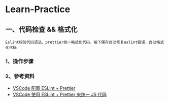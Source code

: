 # Learn-Practice
## 一、代码检查 && 格式化
```
Eslint校验代码语法，prettier统一格式化代码，按下保存自动修复eslint错误，自动格式化代码
```
### 1、操作步骤
### 2、参考资料
+ [VSCode 配置 ESLint + Prettier](https://my.oschina.net/u/3347851/blog/4760687)
+ [VSCode 使用 ESLint + Prettier 来统一 JS 代码]()